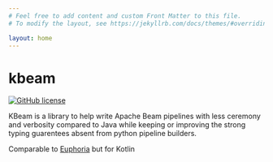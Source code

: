 ```yaml
---
# Feel free to add content and custom Front Matter to this file.
# To modify the layout, see https://jekyllrb.com/docs/themes/#overriding-theme-defaults

layout: home
---
```


# kbeam
[![GitHub license](https://img.shields.io/badge/license-Apache%20License%202.0-blue.svg?style=flat)](http://www.apache.org/licenses/LICENSE-2.0)

KBeam is a library to help write Apache Beam pipelines with less ceremony and verbosity compared to Java while keeping or improving the strong typing guarentees absent from python pipeline builders.

Comparable to [Euphoria](https://beam.apache.org/roadmap/euphoria/) but for Kotlin

